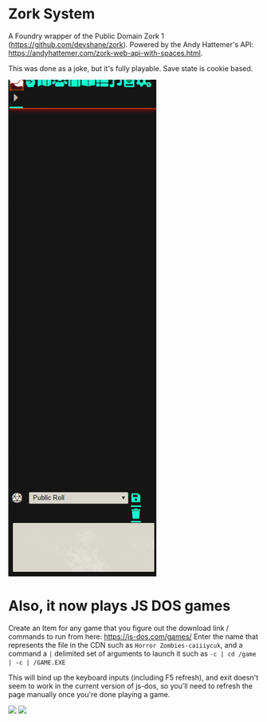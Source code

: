 # Zork System

A Foundry wrapper of the Public Domain Zork 1 (https://github.com/devshane/zork). Powered by the Andy Hattemer's API: https://andyhattemer.com/zork-web-api-with-spaces.html.

This was done as a joke, but it's fully playable. Save state is cookie based.

![](./zork.gif)


# Also, it now plays JS DOS games

Create an Item for any game that you figure out the download link / commands to run from here: https://js-dos.com/games/
Enter the name that represents the file in the CDN such as `Horror Zombies-caiiiycuk`, and a command a `|` delimited set of arguments to launch it such as `-c | cd /game | -c | /GAME.EXE`

This will bind up the keyboard inputs (including F5 refresh), and exit doesn't seem to work in the current version of js-dos, so you'll need to refresh the page manually once you're done playing a game.

![](https://cdn.discordapp.com/attachments/596076404618166434/730900825832161361/thisbabyrunsdoom.gif)
![](https://cdn.discordapp.com/attachments/596076404618166434/730900875807293632/diggertoo.gif)
